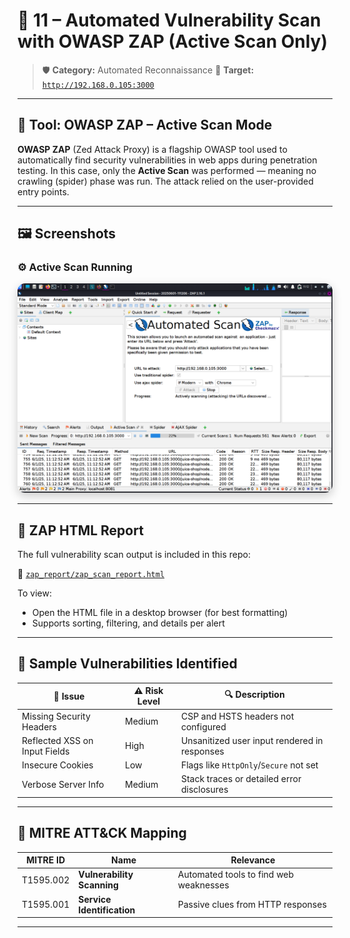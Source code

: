 

# 🤖 11 – Automated Vulnerability Scan with OWASP ZAP (Active Scan Only)

> 🛡️ **Category:** Automated Reconnaissance
> 🎯 **Target:** [`http://192.168.0.105:3000`](http://192.168.0.105:3000)

---

## 🧰 Tool: OWASP ZAP – Active Scan Mode

**OWASP ZAP** (Zed Attack Proxy) is a flagship OWASP tool used to automatically find security vulnerabilities in web apps during penetration testing. In this case, only the **Active Scan** was performed — meaning no crawling (spider) phase was run. The attack relied on the user-provided entry points.

---

## 🖼️ Screenshots

### ⚙️ Active Scan Running

<img src="zap-active-scan-running.png" alt="OWASP ZAP Active Scan in Progress" width="700" style="border-radius: 12px; box-shadow: 0 5px 15px rgba(0,0,0,0.2);" />

---


## 📂 ZAP HTML Report

The full vulnerability scan output is included in this repo:

📁 [`zap_report/zap_scan_report.html`](../zap_report/zap_scan_report.html)

To view:

* Open the HTML file in a desktop browser (for best formatting)
* Supports sorting, filtering, and details per alert

---

## 🚨 Sample Vulnerabilities Identified

| 🔎 Issue                      | ⚠️ Risk Level | 🔍 Description                               |
| ----------------------------- | ------------- | -------------------------------------------- |
| Missing Security Headers      | Medium        | CSP and HSTS headers not configured          |
| Reflected XSS on Input Fields | High          | Unsanitized user input rendered in responses |
| Insecure Cookies              | Low           | Flags like `HttpOnly`/`Secure` not set       |
| Verbose Server Info           | Medium        | Stack traces or detailed error disclosures   |

---

## 🧠 MITRE ATT\&CK Mapping

| MITRE ID  | Name                       | Relevance                              |
| --------- | -------------------------- | -------------------------------------- |
| T1595.002 | **Vulnerability Scanning** | Automated tools to find web weaknesses |
| T1595.001 | **Service Identification** | Passive clues from HTTP responses      |

---



